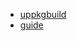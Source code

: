 - [uppkgbuild](https://wiki.archlinux.org/title/AUR_submission_guidelines)
- [guide](<https://wiki.archlinux.org/title/Creating_packages#package()>)

